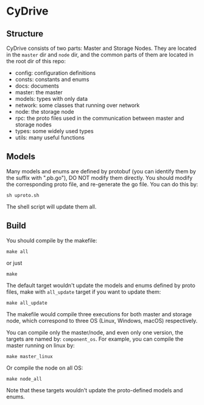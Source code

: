 # CyDrive

## Structure
CyDrive consists of two parts: Master and Storage Nodes. They are located in the `master` dir and `node` dir, and the common parts of them are located in the root dir of this repo:
- config: configuration definitions
- consts: constants and enums
- docs: documents
- master: the master
- models: types with only data
- network: some classes that running over network
- node: the storage node
- rpc: the proto files used in the communication between master and storage nodes
- types: some widely used types
- utils: many useful functions

## Models
Many models and enums are defined by protobuf (you can identify them by the suffix with ".pb.go"), DO NOT modify them directly. You should modify the corresponding proto file, and re-generate the go file. You can do this by:
```shell
sh uproto.sh
```
The shell script will update them all.

## Build
You should compile by the makefile:
```
make all
```
or just
```
make
```

The default target wouldn't update the models and enums defined by proto files, make with `all_update` target if you want to update them:
```
make all_update
```

The makefile would compile three executions for both master and storage node, which correspond to three OS (Linux, Windows, macOS) respectively.

You can compile only the master/node, and even only one version, the targets are named by: `component_os`. For example, you can compile the master running on linux by:
```
make master_linux
```

Or compile the node on all OS:
```
make node_all
```

Note that these targets wouldn't update the proto-defined models and enums.


